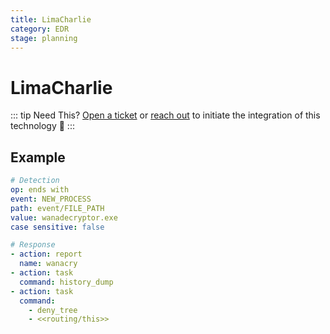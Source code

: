 ```yaml
---
title: LimaCharlie
category: EDR
stage: planning
---
```


# LimaCharlie

<PluginStatus :category="$frontmatter.category" :stage="$frontmatter.stage" />

::: tip Need This?
[Open a ticket](https://github.com/LogCraftIO/logcraft-cli/issues) or [reach out](mailto:hello@logcraft.io) to initiate the integration of this technology :tada:
:::

## Example

```yaml
# Detection
op: ends with
event: NEW_PROCESS
path: event/FILE_PATH
value: wanadecryptor.exe
case sensitive: false

# Response
- action: report
  name: wanacry
- action: task
  command: history_dump
- action: task
  command:
    - deny_tree
    - <<routing/this>>
```
